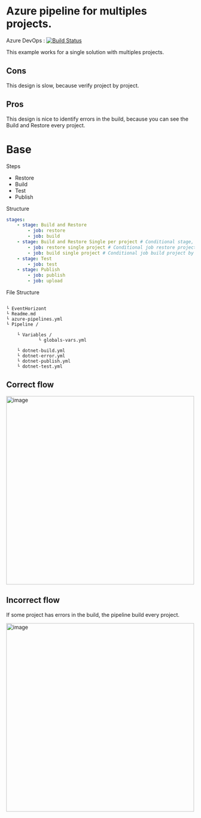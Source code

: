 # Azure pipeline for multiples projects.

Azure DevOps : [![Build Status](https://dev.azure.com/wistercorp/azure-pipelines/_apis/build/status/BasePipelineMultipleProV2?branchName=develop)](https://dev.azure.com/wistercorp/azure-pipelines/_build/latest?definitionId=47&branchName=develop)

This example works for a single solution with multiples projects.

## Cons
This design is slow, because verify project by project.
## Pros
This design is nice to identify errors in the build, because you can see the Build and Restore every project.
# Base
Steps

 - Restore
 - Build
 - Test
 - Publish

Structure

```yml
stages:
    - stage: Build and Restore
        - job: restore
        - job: build
    - stage: Build and Restore Single per project # Conditional stage, only run if the stage 'Build and Restore' fails
        - job: restore single project # Conditional job restore project by project
        - job: build single project # Conditional job build project by project
    - stage: Test
        - job: test
    - stage: Publish
        - job: publish
        - job: upload
```

File Structure
```

└ EventHorizont
└ Readme.md
└ azure-pipelines.yml
└ Pipeline /

    └ Variables /
            └ globals-vars.yml

    └ dotnet-build.yml
    └ dotnet-error.yml
    └ dotnet-publish.yml  
    └ dotnet-test.yml

```

## Correct flow

<img width="502" alt="image" src="https://user-images.githubusercontent.com/19657324/178131885-4c89085b-bc13-49b0-a7da-65863d247585.png">

## Incorrect flow
If some project has errors in the build, the pipeline build every project.

<img width="502" alt="image" src="https://user-images.githubusercontent.com/19657324/178131885-4c89085b-bc13-49b0-a7da-65863d247585.png">